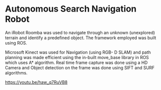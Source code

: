 # Autonomous Search Navigation Robot

An iRobot Roomba was used to navigate through an unknown (unexplored) terrain and identify a predefined object. The framework employed was built using ROS.

Microsoft Kinect was used for Navigation (using RGB- D SLAM) and path planning was made efficient using the in-built move_base library in ROS which uses A* algorithm. Real time frame capture was done using a HD Camera and Object detection on the frame was done using SIFT and SURF algorithms.

https://youtu.be/haw_q7RuVB8
